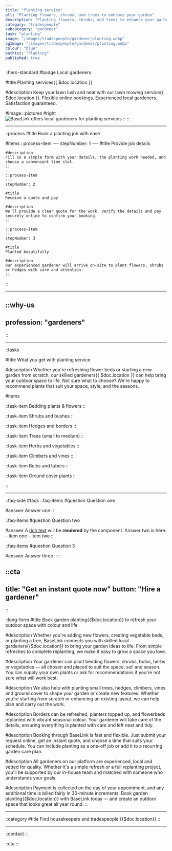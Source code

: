 ```yaml
---
title: "Planting service"
alt: "Planting flowers, shrubs, and trees to enhance your garden"
description: "Planting flowers, shrubs, and trees to enhance your garden"
category: "tradespeople"
subcategory: "gardener"
task: "planting"
image: "/images/tradespeople/gardener/planting.webp"
ogImage: "/images/tradespeople/gardener/planting.webp"
colour: "blue"
pathtxt: "Planting"
published: true
---
```


::hero-standard
#badge
Local gardeners

#title
Planting services{{ $doc.location }}

#description
Keep your lawn lush and neat with our lawn mowing service{{ $doc.location }}. Flexible online bookings. Experienced local gardeners. Satisfaction guaranteed.

#image
    ::pictures
    #right
    ![BaseLink offers local gardeners for planting services](/images/tradespeople/gardener/planting.webp)
    ::
::

---

::process
#title
Book a planting job with ease

#items
    ::process-item
    ---
    stepNumber: 1
    ---
    #title
    Provide job details

    #description
    Fill in a simple form with your details, the planting work needed, and choose a convenient time slot.
    ::
    
    ::process-item
    ---
    stepNumber: 2
    ---
    #title
    Receive a quote and pay

    #description
    We'll provide a clear quote for the work. Verify the details and pay securely online to confirm your booking.
    ::

    ::process-item
    ---
    stepNumber: 3
    ---
    #title
    Planted beautifully

    #description
    Our experienced gardener will arrive on-site to plant flowers, shrubs or hedges with care and attention.
    ::
::

---

::why-us
---
profession: "gardeners"
---
::

---

::tasks

#title
What you get with planting service

#description
Whether you're refreshing flower beds or starting a new garden from scratch, our skilled gardeners{{ $doc.location }} can help bring your outdoor space to life. Not sure what to choose? We're happy to recommend plants that suit your space, style, and the seasons.

#items

  ::task-item
  Bedding plants & flowers
  ::

  ::task-item
  Shrubs and bushes
  :: 

  ::task-item
  Hedges and borders
  ::

  ::task-item
  Trees (small to medium)
  ::

  ::task-item
  Herbs and vegetables
  ::

  ::task-item
  Climbers and vines
  ::

  ::task-item
  Bulbs and tubers
  ::

  ::task-item
  Ground cover plants
  ::

::

---

::faq-side
#faqs
  ::faq-items
  #question
  Question one

  #answer
  Answer one
  ::

  ::faq-items
  #question
  Question two

  #answer
  A [rich text](/services/commercial-cleaning) will be **rendered** by the component.
  Answer two is here:
    - item one
    - item two
  ::

  ::faq-items
  #question
  Question 3

  #answer
  Answer three
  ::
::

::cta
---
title: "Get an instant quote now"
button: "Hire a gardener"
---
::

::long-form
#title
Book garden planting{{$doc.location}} to refresh your outdoor space with colour and life

#description
Whether you're adding new flowers, creating vegetable beds, or planting a tree, BaseLink connects you with skilled local gardeners{{$doc.location}} to bring your garden ideas to life. From simple refreshes to complete replanting, we make it easy to grow a space you love.

#description
Your gardener can plant bedding flowers, shrubs, bulbs, herbs or vegetables — all chosen and placed to suit the space, soil and season. You can supply your own plants or ask for recommendations if you're not sure what will work best.

#description
We also help with planting small trees, hedges, climbers, vines and ground cover to shape your garden or create new features. Whether you're starting from scratch or enhancing an existing layout, we can help plan and carry out the work.

#description
Borders can be refreshed, planters topped up, and flowerbeds replanted with vibrant seasonal colour. Your gardener will take care of the details, ensuring everything is planted with care and left neat and tidy.

#description
Booking through BaseLink is fast and flexible. Just submit your request online, get an instant quote, and choose a time that suits your schedule. You can include planting as a one-off job or add it to a recurring garden care plan.

#description
All gardeners on our platform are experienced, local and vetted for quality. Whether it's a simple refresh or a full replanting project, you'll be supported by our in-house team and matched with someone who understands your goals.

#description
Payment is collected on the day of your appointment, and any additional time is billed fairly in 30-minute increments. Book garden planting{{$doc.location}} with BaseLink today — and create an outdoor space that looks great all year round.
::

---

::category
#title
Find housekeepers and tradespeople {{$doc.location}}
::

---

::contact
::

::cta
::